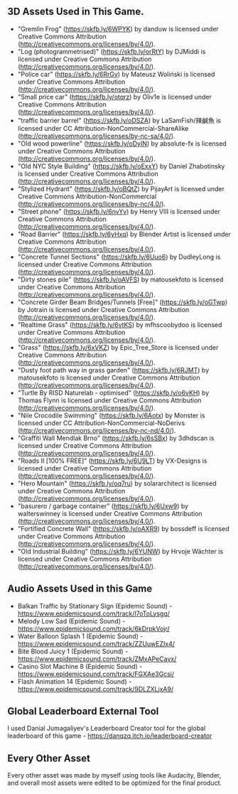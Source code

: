 ## 3D Assets Used in This Game.
- "Gremlin Frog" (https://skfb.ly/6WPYK) by danduw is licensed under Creative Commons Attribution (http://creativecommons.org/licenses/by/4.0/).
- "Log (photogrammetrised)" (https://skfb.ly/orRtY) by DJMiddi is licensed under Creative Commons Attribution (http://creativecommons.org/licenses/by/4.0/).
- "Police car" (https://skfb.ly/6RrGy) by Mateusz Woliński is licensed under Creative Commons Attribution (http://creativecommons.org/licenses/by/4.0/).
- "Small price car" (https://skfb.ly/otqrz) by Oliv1e is licensed under Creative Commons Attribution (http://creativecommons.org/licenses/by/4.0/).
- "traffic barrier barrel" (https://skfb.ly/oDSZA) by LaSamFish/辣鹹魚 is licensed under CC Attribution-NonCommercial-ShareAlike (http://creativecommons.org/licenses/by-nc-sa/4.0/).
- "Old wood powerline" (https://skfb.ly/oDyIN) by absolute-fx is licensed under Creative Commons Attribution (http://creativecommons.org/licenses/by/4.0/).
- "Old NYC Style Building" (https://skfb.ly/oExxY) by Daniel Zhabotinsky is licensed under Creative Commons Attribution (http://creativecommons.org/licenses/by/4.0/).
- "Stylized Hydrant" (https://skfb.ly/oBQtZ) by PijayArt is licensed under Creative Commons Attribution-NonCommercial (http://creativecommons.org/licenses/by-nc/4.0/).
- "Street phone" (https://skfb.ly/6nvYv) by Henry VIII is licensed under Creative Commons Attribution (http://creativecommons.org/licenses/by/4.0/).
- "Road Barrier" (https://skfb.ly/6yHxq) by Blender Artist is licensed under Creative Commons Attribution (http://creativecommons.org/licenses/by/4.0/).
- "Concrete Tunnel Sections" (https://skfb.ly/6Uuo6) by DudleyLong is licensed under Creative Commons Attribution (http://creativecommons.org/licenses/by/4.0/).
- "Dirty stones pile" (https://skfb.ly/oAVFS) by matousekfoto is licensed under Creative Commons Attribution (http://creativecommons.org/licenses/by/4.0/).
- "Concrete Girder Beam Bridges/Tunnels [Free]" (https://skfb.ly/oGTwp) by Jotrain is licensed under Creative Commons Attribution (http://creativecommons.org/licenses/by/4.0/).
- "Realtime Grass" (https://skfb.ly/6vtKS) by mfhscoobydoo is licensed under Creative Commons Attribution (http://creativecommons.org/licenses/by/4.0/).
- "Grass" (https://skfb.ly/6xVKZ) by Epic_Tree_Store is licensed under Creative Commons Attribution (http://creativecommons.org/licenses/by/4.0/).
- "Dusty foot path way in grass garden" (https://skfb.ly/6RJMT) by matousekfoto is licensed under Creative Commons Attribution (http://creativecommons.org/licenses/by/4.0/).
- "Turtle By RISD Naturelab - optimised" (https://skfb.ly/o6vKH) by Thomas Flynn is licensed under Creative Commons Attribution (http://creativecommons.org/licenses/by/4.0/).
- "Nile Crocodile Swimming" (https://skfb.ly/6Aotx) by Monster is licensed under CC Attribution-NonCommercial-NoDerivs (http://creativecommons.org/licenses/by-nc-nd/4.0/).
- "Graffiti Wall Mendlak Brno" (https://skfb.ly/6sSBx) by 3dhdscan is licensed under Creative Commons Attribution (http://creativecommons.org/licenses/by/4.0/).
- "Roads II [100% FREE]" (https://skfb.ly/6U9LT) by VX-Designs is licensed under Creative Commons Attribution (http://creativecommons.org/licenses/by/4.0/).
- "Hero Mountain" (https://skfb.ly/oq7ru) by solararchitect is licensed under Creative Commons Attribution (http://creativecommons.org/licenses/by/4.0/).
- "basurero / garbage container" (https://skfb.ly/6Uxw9) by walterswinney is licensed under Creative Commons Attribution (http://creativecommons.org/licenses/by/4.0/).
- "Fortified Concrete Wall" (https://skfb.ly/oAXR9) by bossdeff is licensed under Creative Commons Attribution (http://creativecommons.org/licenses/by/4.0/).
- "Old Industrial Building" (https://skfb.ly/6YUNW) by Hrvoje Wächter is licensed under Creative Commons Attribution (http://creativecommons.org/licenses/by/4.0/).

## Audio Assets Used in this Game
- Balkan Traffic by Stationary Sign (Epidemic Sound) - https://www.epidemicsound.com/track/I7oToLysgq/
- Melody Low Sad (Epidemic Sound) - https://www.epidemicsound.com/track/6kDrpkVojr/
- Water Balloon Splash 1 (Epidemic Sound) - https://www.epidemicsound.com/track/ZZUuwEZIx4/
- Bite Blood Juicy 1 (Epidemic Sound) - https://www.epidemicsound.com/track/ZMxAPeCavx/
- Casino Slot Machine 8 (Epidemic Sound) - https://www.epidemicsound.com/track/FGXAe3Gcsi/
- Flash Animation 14 (Epidemic Sound) - https://www.epidemicsound.com/track/9DLZXLjxA9/

## Global Leaderboard External Tool
I used Danial Jumagaliyev's Leaderboard Creator tool for the global leaderboard of this game - https://danqzq.itch.io/leaderboard-creator 

## Every Other Asset
Every other asset was made by myself using tools like Audacity, Blender, and overall most assets were edited to be optimized for the final product.